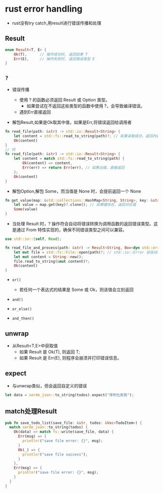 # rust error handling
+ rust没有try catch,用result进行错误传播和处理

## Result
```rust
enum Result<T, E> {
    Ok(T),      // 操作成功时, 返回结果 T
    Err(E),     // 操作失败时, 返回错误类型 E
}
```

## `?`
+ 错误传播
    + 使用 ? 的函数必须返回 Result 或 Option 类型。
        + 如果尝试在不返回这些类型的函数中使用 ?，会导致编译错误。
    + 遇到Err直接返回

+ 解包Result,如果是Ok取其中值，如果是Err,将错误返回给调用者
```rust
fn read_file(path: &str) -> std::io::Result<String> {
    let content = std::fs::read_to_string(path)?; // 如果读取成功，返回内容
    Ok(content)
}
// 同
fn read_file(path: &str) -> std::io::Result<String> {
    let content = match std::fs::read_to_string(path) {
        Ok(content) => content,
        Err(err) => return Err(err), // 如果出错，直接返回
    };
    Ok(content)
}

```

+ 解包Option,解包 Some，而当值是 None 时，会提前返回一个 None
```rust
fn get_value(map: &std::collections::HashMap<String, String>, key: &str) -> Option<String> {
    let value = map.get(key)?.clone(); // 如果键存在，返回对应值
    Some(value)
}

```

+ 当处理 Result 时，? 操作符会自动将错误转换为调用函数的返回错误类型。这是通过 From 特性实现的，确保不同错误类型之间可以兼容。
```rust
use std::io::{self, Read};

fn read_file_and_process(path: &str) -> Result<String, Box<dyn std::error::Error>> {
    let mut file = std::fs::File::open(path)?; // std::io::Error 会自动转换为 Box<dyn std::error::Error>
    let mut content = String::new();
    file.read_to_string(&mut content)?;
    Ok(content)
}

```

+ `or()`
    + 若任何一个表达式的结果是 Some 或 Ok，则该值会立刻返回

+ `and()`

+ `or_else()`
+ `and_then()`

## unwrap
+ 从Result<T,E>中获取值
    + 如果 Result 是 Ok(T), 则返回 T;
    + 如果 Result 是 Err(E), 则程序会崩溃并打印错误信息。

## expect
+ 与unwrap类似，但会返回自定义的错误
```rust
let data = serde_json::to_string(todos).expect("序列化失败");


```

## match处理Result
```rust
pub fn save_todo_list(save_file: &str, todos: &Vec<TodoItem>) {
  match serde_json::to_string(todos) {
    Ok(data) => match fs::write(save_file, data) {
      Err(msg) => {
        println!("save file error: {}", msg);
      }
      Ok(_) => {
        println!("save file success");
      }
    },
    Err(msg) => {
      println!("save file error: {}", msg);
    }
  }
}
```